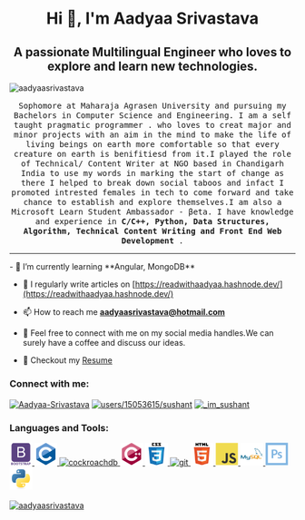 <h1 align="center">Hi 👋, I'm Aadyaa Srivastava</h1>
<h2 align="center">A passionate Multilingual Engineer who loves to explore and learn new technologies.</h2>

    
<p align="left"> <img src="https://komarev.com/ghpvc/?username=aadyaasrivastava&label=Profile%20views&color=0e75b6&style=flat" alt="aadyaasrivastava" /> </p>


    
<!--<p align="center"> <img align="center" alt="GIF" src="https://media.giphy.com/media/Pmjl3KJ5Z0rfdGc3a4/giphy.gif"/> 
</p>-->


<p align="center">
  <samp>
Sophomore at Maharaja Agrasen University and pursuing my Bachelors in Computer Science and Engineering. I am a self taught pragmatic programmer . who loves to  creat major and minor projects with an aim in the mind to make the life of living beings on earth more comfortable so that every creature on earth is benifitiesd from it.I played the role of  Technical/ Content Writer at NGO based in Chandigarh India to use my words in marking the start of change as there I helped to break down social taboos and infact I promoted intrested females in tech to come forward and take chance to establish  and explore themselves.I am also a Microsoft Learn Student Ambassador - βeta. I have knowledge and experience in <strong> C/C++, Python, Data Structures, Algorithm, Technical Content Writing and Front End Web Development </strong> .</samp>

</p>
<hr>
- 🌱 I’m currently learning **Angular, MongoDB**

- 📝 I regularly write articles on [https://readwithaadyaa.hashnode.dev/](https://readwithaadyaa.hashnode.dev/)

- 📫 How to reach me **aadyaasrivastava@hotmail.com**
- 💬 Feel free to connect with me on my social media handles.We can surely have a coffee and discuss our ideas.
- 📄 Checkout my [Resume](https://drive.google.com/file/d/18b4PhcNYs09kUtbIMqQ-8H-VHteZJwzM/view?usp=sharing)
  <br>
<h3 align="left">Connect with me:</h3>
<p align="left">
<a href="https://www.linkedin.com/in/aadyaa-srivastava-a722a1184/" target="blank"><img align="center" src="https://cdn.jsdelivr.net/npm/simple-icons@3.0.1/icons/linkedin.svg" alt="Aadyaa-Srivastava" height="30" width="40" /></a>
<a href="https://stackoverflow.com/users/14770726/aadyaa-srivastava" target="blank"><img align="center" src="https://cdn.jsdelivr.net/npm/simple-icons@3.0.1/icons/stackoverflow.svg" alt="users/15053615/sushant" height="30" width="40" /></a>
<a href="https://www.instagram.com/missc.oder/" target="blank"><img align="center" src="https://cdn.jsdelivr.net/npm/simple-icons@3.0.1/icons/instagram.svg" alt="_im_sushant" height="30" width="40" /></a>

</p>

<h3 align="left">Languages and Tools:</h3>
<p align="left"> <a href="https://getbootstrap.com" target="_blank"> <img src="https://raw.githubusercontent.com/devicons/devicon/master/icons/bootstrap/bootstrap-plain-wordmark.svg" alt="bootstrap" width="40" height="40"/> </a> <a href="https://www.cprogramming.com/" target="_blank"> <img src="https://raw.githubusercontent.com/devicons/devicon/master/icons/c/c-original.svg" alt="c" width="40" height="40"/> </a> <a href="https://www.cockroachlabs.com/product/cockroachdb/" target="_blank"> <img src="https://cdn.worldvectorlogo.com/logos/cockroachdb.svg" alt="cockroachdb" width="40" height="40"/> </a> <a href="https://www.w3schools.com/cpp/" target="_blank"> <img src="https://raw.githubusercontent.com/devicons/devicon/master/icons/cplusplus/cplusplus-original.svg" alt="cplusplus" width="40" height="40"/> </a> <a href="https://www.w3schools.com/css/" target="_blank"> <img src="https://raw.githubusercontent.com/devicons/devicon/master/icons/css3/css3-original-wordmark.svg" alt="css3" width="40" height="40"/> </a> <a href="https://git-scm.com/" target="_blank"> <img src="https://www.vectorlogo.zone/logos/git-scm/git-scm-icon.svg" alt="git" width="40" height="40"/> </a> <a href="https://www.w3.org/html/" target="_blank"> <img src="https://raw.githubusercontent.com/devicons/devicon/master/icons/html5/html5-original-wordmark.svg" alt="html5" width="40" height="40"/> </a> <a href="https://developer.mozilla.org/en-US/docs/Web/JavaScript" target="_blank"> <img src="https://raw.githubusercontent.com/devicons/devicon/master/icons/javascript/javascript-original.svg" alt="javascript" width="40" height="40"/> </a> <a href="https://www.mysql.com/" target="_blank"> <img src="https://raw.githubusercontent.com/devicons/devicon/master/icons/mysql/mysql-original-wordmark.svg" alt="mysql" width="40" height="40"/> </a> <a href="https://www.photoshop.com/en" target="_blank"> <img src="https://raw.githubusercontent.com/devicons/devicon/master/icons/photoshop/photoshop-line.svg" alt="photoshop" width="40" height="40"/> </a>
<a href="https://www.python.org" target="_blank"> <img src="https://raw.githubusercontent.com/devicons/devicon/master/icons/python/python-original.svg" alt="python" width="40" height="40"/> </a> <a href="https://www.qt.io/" target="_blank"></p>

<p><img align="center" src="https://github-readme-stats.vercel.app/api/top-langs?username=aadyaasrivastava&show_icons=true&locale=en&layout=compact" alt="aadyaasrivastava" /></p>

